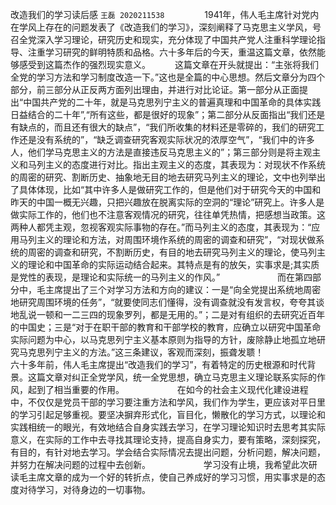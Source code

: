 改造我们的学习读后感
`王磊 2020211538`
　　
　　1941年，伟人毛主席针对党内在学风上存在的问题发表了《改造我们的学习》，深刻阐释了马克思主义学风，号召全党深入学习理论，研究历史和现实，充分体现了中国共产党人注重科学理论指导、注重学习研究的鲜明特质和品格。六十多年后的今天，重温这篇文章，依然能够感受到这篇杰作的强烈现实意义。　
　　这篇文章在开头就提出：“主张将我们全党的学习方法和学习制度改造一下。”这也是全篇的中心思想。然后文章分为四个部分，前三部分从正反两方面列出理由，并进行对比论证。第一部分从正面提出“中国共产党的二十年，就是马克思列宁主义的普遍真理和中国革命的具体实践日益结合的二十年”,“所有这些，都是很好的现象”；第二部分从反面指出“我们还是有缺点的，而且还有很大的缺点”，“我们所收集的材料还是零碎的，我们的研究工作还是没有系统的”，“缺乏调查研究客观实际状况的浓厚空气”，“我们中的许多人，他们学马克思主义的方法是直接违反马克思主义的”；第三部分则是将主观主义和马列主义的态度进行对比。指出主观主义的态度，其表现为：对现状不作系统的周密的研究、割断历史、抽象地无目的地去研究马列主义的理论，文中也列举出了具体体现，比如“其中许多人是做研究工作的，但是他们对于研究今天的中国和昨天的中国一概无兴趣，只把兴趣放在脱离实际的空洞的“理论”研究上。许多人是做实际工作的，他们也不注意客观情况的研究，往往单凭热情，把感想当政策。这两种人都凭主观，忽视客观实际事物的存在。”而马列主义的态度，其表现为：“应用马列主义的理论和方法，对周围环境作系统的周密的调查和研究”，“对现状做系统的周密的调查和研究，不割断历史，有目的地去研究马列主义的理论，使马列主义的理论和中国革命的实际运动结合起来。其特点是有的放矢，实事求是;其实质是党性的表现，是理论和实际统一的马列主义的作风。”　　
　　
　　而在第四部分中，毛主席提出了三个对学习方法和方向的建议：一是“向全党提出系统地周密地研究周围环境的任务”，“就要使同志们懂得，没有调查就没有发言权，夸夸其谈地乱说一顿和一二三四的现象罗列，都是无用的。”；二是对有组织的去研究近百年的中国史；三是“对于在职干部的教育和干部学校的教育，应确立以研究中国革命实际问题为中心，以马克思列宁主义基本原则为指导的方针，废除静止地孤立地研究马克思列宁主义的方法。”这三条建议，客观而深刻，振聋发聩！　　
　　
　　六十多年前，伟人毛主席提出“改造我们的学习”，有着特定的历史根源和时代背景。这篇文章对纠正全党学风，统一全党思想，确立马克思主义理论联系实际的作风，起到了相当重要的作用。　　
　　
　　在如今的社会主义现代化建设进程中，不仅仅是党员干部的学习要注重方法和学风，我们作为学生，更应该对平日里的学习引起足够重视。要坚决摒弃形式化，盲目化，懒散化的学习方式，以理论和实践相统一的眼光，有效地结合自身实践去学习，在学习理论知识时去思考其实际意义，在实际的工作中去寻找其理论支持，提高自身实力，要有策略，深刻探究，有目的，有针对地去学习。学会结合实际情况去提出问题，分析问题，解决问题，并努力在解决问题的过程中去创新。　　
　　
　　学习没有止境，我希望此次研读毛主席文章的成为一个好的转折点，使自己养成好的学习习惯，用实事求是的态度对待学习，对待身边的一切事物。

　